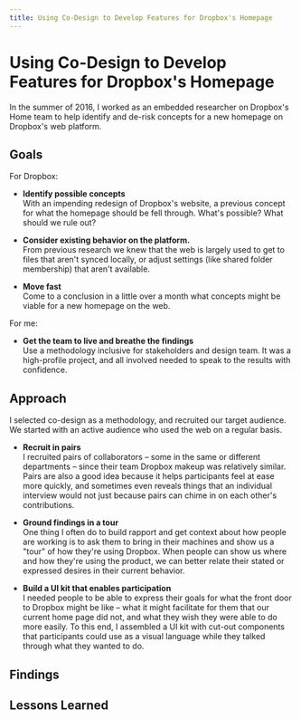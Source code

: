 ```yaml
---
title: Using Co-Design to Develop Features for Dropbox's Homepage 
---
```


# Using Co-Design to Develop Features for Dropbox's Homepage 

In the summer of 2016, I worked as an embedded researcher on Dropbox's Home team to help identify and de-risk concepts for a new homepage on Dropbox's web platform. 

## Goals
For Dropbox:   

* **Identify possible concepts** <br> With an impending redesign of Dropbox's website, a previous concept for what the homepage should be fell through. What's possible? What should we rule out?  

* **Consider existing behavior on the platform.** <br> From previous research we knew that the web is largely used to get to files that aren't synced locally, or adjust settings (like shared folder membership) that aren't available.  

* **Move fast** <br> Come to a conclusion in a little over a month what concepts might be viable for a new homepage on the web. 

For me:  

* **Get the team to live and breathe the findings** <br> Use a methodology inclusive for stakeholders and design team. It was a high-profile project, and all involved needed to speak to the results with confidence.  


## Approach  
I selected co-design as a methodology, and recruited our target audience. We started with an active audience who used the web on a regular basis. 

* **Recruit in pairs** <br> I recruited pairs of collaborators – some in the same or different departments – since their team Dropbox makeup was relatively similar. Pairs are also a good idea because it helps participants feel at ease more quickly, and sometimes even reveals things that an individual interview would not just because pairs can chime in on each other's contributions.  

* **Ground findings in a tour** <br> One thing I often do to build rapport and get context about how people are working is to ask them to bring in their machines and show us a "tour" of how they're using Dropbox. When people can show us where and how they're using the product, we can better relate their stated or expressed desires in their current behavior.  

* **Build a UI kit that enables participation** <br> I needed people to be able to express their goals for what the front door to Dropbox might be like – what it might facilitate for them that our current home page did not, and what they wish they were able to do more easily. To this end, I assembled a UI kit with cut-out components that participants could use as a visual language while they talked through what they wanted to do.  


## Findings



## Lessons Learned